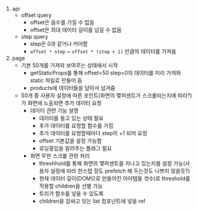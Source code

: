 1. api
   - offset query
     - offset은 음수를 가질 수 없음
     - offset은 최대 데이터 길이를 넘길 수 없음
   - step query
     - step은 0과 같거나 커야함
     - `offset * step` ~ `offset * (step + 1)` 만큼의 데이터를 가져옴
2. page
   - 기본 50개를 가져와 보여주는 상태에서 시작
     - getStaticProps를 통해 offset=50 step=0의 데이터를 미리 가져와 static 파일로 만들어 둠
     - products에 데이터들을 담아서 넘겨줌
   - 50개 중 사용자 설정에 따른 포인트(화면의 몇퍼센트가 스크롤되는지에 따라?)가 화면에 노출되면 추가 데이터 요청
     - 데이터 관련 기능 설명
       - 데이터를 들고 있는 상태 필요
       - 추가 데이터를 요청할 함수를 가짐
       - 추가 데이터를 요청할때마다 step이 +1 되어 요청
       - offset 기본값을 설정 가능함
       - 로딩중임을 알려주는 플래그 필요
     - 화면 무한 스크롤 관련 처리
       - threshhold를 통해 화면의 몇퍼센트를 지나고 있는지를 설정 가능(사용자 설정에 따라 한스텝 정도 prefetch 해 두는것도 나쁘지 않을듯?)
       - 현재 데이터 길이(DOM으로 만들어진 아이템들 갯수)로 threshold를 작용할 children을 선별 가능
       - 트리거 함수를 넣을 수 있도록
       - children을 감싸고 잇는 list 컴포넌트에 넣을 ref
